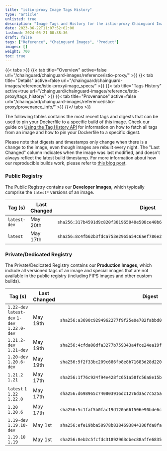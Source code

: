```yaml
---
title: "istio-proxy Image Tags History"
type: "article"
unlisted: true
description: "Image Tags and History for the istio-proxy Chainguard Image"
date: 2023-06-22T11:07:52+02:00
lastmod: 2024-05-21 00:38:36
draft: false
tags: ["Reference", "Chainguard Images", "Product"]
images: []
weight: 700
toc: true
---
```


{{< tabs >}}
{{< tab title="Overview" active=false url="/chainguard/chainguard-images/reference/istio-proxy/" >}}
{{< tab title="Details" active=false url="/chainguard/chainguard-images/reference/istio-proxy/image_specs/" >}}
{{< tab title="Tags History" active=true url="/chainguard/chainguard-images/reference/istio-proxy/tags_history/" >}}
{{< tab title="Provenance" active=false url="/chainguard/chainguard-images/reference/istio-proxy/provenance_info/" >}}
{{</ tabs >}}

The following tables contains the most recent tags and digests that can be used to pin your Dockerfile to a specific build of this image. Check our guide on [Using the Tag History API](/chainguard/chainguard-images/using-the-tag-history-api/) for information on how to fetch all tags from an image and how to pin your Dockerfile to a specific digest.

Please note that digests and timestamps only change when there is a change to the image, even though images are rebuilt every night. The "Last Changed" column indicates when the image was last modified, and doesn't always reflect the latest build timestamp. For more information about how our reproducible builds work, please refer to [this blog post](https://www.chainguard.dev/unchained/reproducing-chainguards-reproducible-image-builds).

### Public Registry
The Public Registry contains our **Developer Images**, which typically comprise the `latest*` versions of an image.

| Tag (s)       | Last Changed | Digest                                                                    |
|---------------|--------------|---------------------------------------------------------------------------|
|  `latest-dev` | May 20th     | `sha256:317b4591d9c820f301965040e508ce40b6c55581c1819d2c87733a13eb011043` |
|  `latest`     | May 17th     | `sha256:8c4fb62b3fdca753e2965a54c6aef786e2e47cae1e92d1c8256375df6daec2e0` |


### Private/Dedicated Registry
The Private/Dedicated Registry contains our **Production Images**, which include all versioned tags of an image and special images that are not available in the public registry (including FIPS images and other custom builds).

| Tag (s)                                       | Last Changed | Digest                                                                    |
|-----------------------------------------------|--------------|---------------------------------------------------------------------------|
|  `1.22-dev` `latest-dev` `1-dev` `1.22.0-dev` | May 19th     | `sha256:a3690c9294962277f9f25e0e782fabbd086234b797e87bb879716fcc9b775821` |
|  `1.21.2-dev` `1.21-dev`                      | May 19th     | `sha256:4cfda08dfa3277b759343a4fce24ea19f350a213fde91882f5773ddd4b644e57` |
|  `1.20-dev` `1.20.6-dev`                      | May 19th     | `sha256:9f2f33bc209c686fb8e8b71683d28d2203e957f13c784da661e3b627302f726f` |
|  `1.21.2` `1.21`                              | May 17th     | `sha256:1f76c924f94e428fc651a58fc56a8e15b50294b5d9925e3e9f3bcc8f99c39e05` |
|  `latest` `1` `1.22` `1.22.0`                 | May 17th     | `sha256:d698965c740803916dc1276d3ac7c525a8be5c7af7008f16cde128bb780c0540` |
|  `1.20` `1.20.6`                              | May 17th     | `sha256:5c1faf5b0fac19d120a661506e90bde6ce15c2a02d4a2459552b0a924e4c5c2a` |
|  `1.19-dev` `1.19.10-dev`                     | May 1st      | `sha256:efe19bba50978b8384693844386fda8fa7ff076024e4635739b10fd71263c8e7` |
|  `1.19.10` `1.19`                             | May 1st      | `sha256:8eb2c5fcfdc31892963dbec88affe6835d71c56f6e2805613268ac6593cc4599` |


